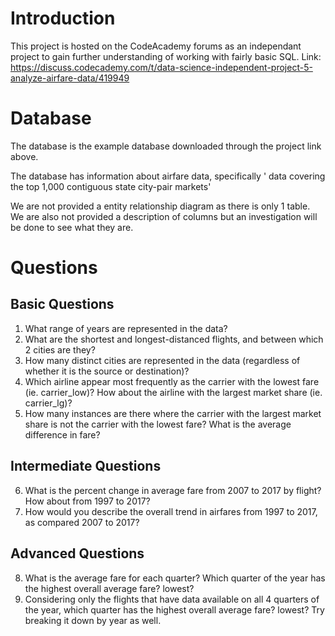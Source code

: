 # Introduction
This project is hosted on the CodeAcademy forums as an independant project to gain further understanding of working with fairly basic SQL.
Link: https://discuss.codecademy.com/t/data-science-independent-project-5-analyze-airfare-data/419949

# Database
The database is the example database downloaded through the project link above.

The database has information about airfare data, specifically ' data covering the top 1,000 contiguous state city-pair markets'

We are not provided a entity relationship diagram as there is only 1 table. We are also not provided a description of columns but an investigation will be done to see what they are.

# Questions
## Basic Questions
1. What range of years are represented in the data?
2. What are the shortest and longest-distanced flights, and between which 2 cities are they?
3. How many distinct cities are represented in the data (regardless of whether it is the source or destination)?
4. Which airline appear most frequently as the carrier with the lowest fare (ie. carrier_low)? How about the airline with the largest market share (ie. carrier_lg)?
5. How many instances are there where the carrier with the largest market share is not the carrier with the lowest fare? What is the average difference in fare?

## Intermediate Questions
6. What is the percent change in average fare from 2007 to 2017 by flight? How about from 1997 to 2017?
7. How would you describe the overall trend in airfares from 1997 to 2017, as compared 2007 to 2017?

## Advanced Questions
8. What is the average fare for each quarter? Which quarter of the year has the highest overall average fare? lowest?
9. Considering only the flights that have data available on all 4 quarters of the year, which quarter has the highest overall average fare? lowest? Try breaking it down by year as well.